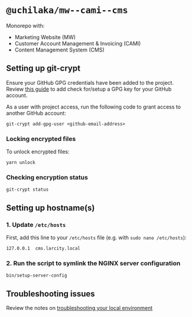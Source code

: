 # `@uchilaka/mw--cami--cms`

Monorepo with:

- Marketing Website (MW)
- Customer Account Management & Invoicing (CAMI)
- Content Management System (CMS)

## Setting up git-crypt

Ensure your GitHub GPG credentials have been added to the project. Review [this guide](https://docs.github.com/en/authentication/managing-commit-signature-verification/adding-a-gpg-key-to-your-github-account) to add check for/setup a GPG key for your GitHub account.

As a user with project access, run the following code to grant access to another GitHub account:

```shell
git-crypt add-gpg-user <github-email-address>
```

### Locking encrypted files

To unlock encrypted files:

```shell
yarn unlock
```

### Checking encryption status

```shell
git-crypt status
```

## Setting up hostname(s)

### 1. Update `/etc/hosts`

First, add this line to your `/etc/hosts` file (e.g. with `sudo nano /etc/hosts`):

```shell
127.0.0.1  cms.larcity.local
```

### 2. Run the script to symlink the NGINX server configuration

```shell
bin/setup-server-config
```

## Troubleshooting issues

Review the notes on [troubleshooting your local environment](./md/TROUBLESHOOTING.md)
